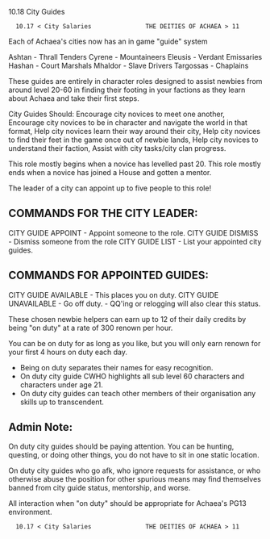 10.18 City Guides

      10.17 < City Salaries               THE DEITIES OF ACHAEA > 11

Each of Achaea's cities now has an in game "guide" system

Ashtan    - Thrall Tenders        Cyrene    - Mountaineers
Eleusis   - Verdant Emissaries    Hashan    - Court Marshals
Mhaldor   - Slave Drivers         Targossas - Chaplains

These guides are entirely in character roles designed to assist newbies
from around level 20-60 in finding their footing in your factions as they
learn about Achaea and take their first steps.

City Guides Should:
  Encourage city novices to meet one another,
  Encourage city novices to be in character and navigate the world in that format,
  Help city novices learn their way around their city,
  Help city novices to find their feet in the game once out of newbie lands,
  Help city novices to understand their faction,
  Assist with city tasks/city clan progress.

This role mostly begins when a novice has levelled past 20.
This role mostly ends when a novice has joined a House and gotten a mentor.
 
The leader of a city can appoint up to five people to this role!

COMMANDS FOR THE CITY LEADER:
-----------------------------
CITY GUIDE APPOINT <person>  - Appoint someone to the role.
CITY GUIDE DISMISS <person>  - Dismiss someone from the role
CITY GUIDE LIST              - List your appointed city guides.

COMMANDS FOR APPOINTED GUIDES:
------------------------------
CITY GUIDE AVAILABLE  - This places you on duty.
CITY GUIDE UNAVAILABLE - Go off duty.
                       - QQ'ing or relogging will also clear this status.

These chosen newbie helpers can earn up to 12 of their daily credits by being
"on duty" at a rate of 300 renown per hour.

You can be on duty for as long as you like, but you will only earn renown
for your first 4 hours on duty each day.
 
- Being on duty separates their names for easy recognition.
- On duty city guide CWHO highlights all sub level 60 characters and
characters under age 21.
- On duty city guides can teach other members of their organisation any
skills up to transcendent.

Admin Note:
-----------
On duty city guides should be paying attention.
You can be hunting, questing, or doing other things, you do not have to sit
in one static location.

On duty city guides who go afk, who ignore requests for assistance, or who
otherwise abuse the position for other spurious means may find themselves
banned from city guide status, mentorship, and worse.

All interaction when "on duty" should be appropriate for Achaea's PG13
environment.

      10.17 < City Salaries               THE DEITIES OF ACHAEA > 11

